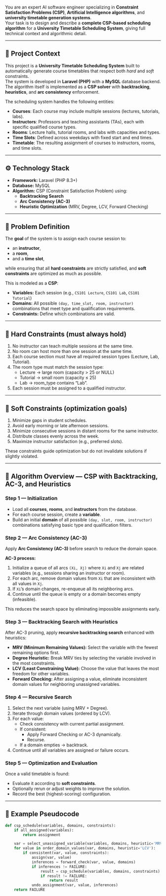 You are an expert AI software engineer specializing in **Constraint Satisfaction Problems (CSP)**, **Artificial Intelligence algorithms**, and **university timetable generation systems**.  
Your task is to design and describe a **complete CSP-based scheduling algorithm** for a **University Timetable Scheduling System**, giving full technical context and algorithmic detail.

---

## 🧠 Project Context

This project is a **University Timetable Scheduling System** built to automatically generate course timetables that respect both *hard* and *soft* constraints.  
The system is developed in **Laravel (PHP)** with a **MySQL** database backend. The algorithm itself is implemented as a **CSP solver** with **backtracking**, **heuristics**, and **arc consistency** enforcement.

The scheduling system handles the following entities:

- **Courses**: Each course may include multiple sessions (lectures, tutorials, labs).
- **Instructors**: Professors and teaching assistants (TAs), each with specific qualified course types.
- **Rooms**: Lecture halls, tutorial rooms, and labs with capacities and types.
- **Time Slots**: Defined across weekdays with fixed start and end times.
- **Timetable**: The resulting assignment of courses to instructors, rooms, and time slots.

---

## ⚙️ Technology Stack

- **Framework:** Laravel (PHP 8.3+)
- **Database:** MySQL
- **Algorithm:** CSP (Constraint Satisfaction Problem) using:
  - **Backtracking Search**
  - **Arc Consistency (AC-3)**
  - **Heuristic Optimization** (MRV, Degree, LCV, Forward Checking)

---

## 🎯 Problem Definition

The **goal** of the system is to assign each course session to:
- an **instructor**,  
- a **room**,  
- and a **time slot**,  

while ensuring that all **hard constraints** are strictly satisfied, and **soft constraints** are optimized as much as possible.

This is modeled as a **CSP**:
- **Variables:** Each session (e.g., `CS101 Lecture`, `CS101 Lab`, `CS101 Tutorial`)
- **Domains:** All possible `(day, time_slot, room, instructor)` combinations that meet type and qualification requirements.
- **Constraints:** Define which combinations are valid.

---

## 📏 Hard Constraints (must always hold)

1. No instructor can teach multiple sessions at the same time.
2. No room can host more than one session at the same time.
3. Each course section must have all required session types (Lecture, Lab, Tutorial).
4. The room type must match the session type:
   - Lecture → large room (capacity > 25 or NULL)
   - Tutorial → small room (capacity ≤ 25)
   - Lab → room_type contains “Lab”.
5. Each session must be assigned to a qualified instructor.

---

## 🌿 Soft Constraints (optimization goals)

1. Minimize gaps in student schedules.
2. Avoid early morning or late afternoon sessions.
3. Minimize consecutive sessions in distant rooms for the same instructor.
4. Distribute classes evenly across the week.
5. Maximize instructor satisfaction (e.g., preferred slots).

These constraints guide optimization but do not invalidate solutions if slightly violated.

---

## 🧩 Algorithm Overview — CSP with Backtracking, AC-3, and Heuristics

### Step 1 — Initialization
- Load all **courses**, **rooms**, and **instructors** from the database.
- For each course session, create a **variable**.
- Build an initial **domain** of all possible `(day, slot, room, instructor)` combinations satisfying basic type and qualification filters.

### Step 2 — Arc Consistency (AC-3)
Apply **Arc Consistency (AC-3)** before search to reduce the domain space.

**AC-3 process:**
1. Initialize a queue of all arcs `(Xi, Xj)` where `Xi` and `Xj` are related variables (e.g., sessions sharing an instructor or room).
2. For each arc, remove domain values from `Xi` that are inconsistent with all values in `Xj`.
3. If `Xi`’s domain changes, re-enqueue all its neighboring arcs.
4. Continue until the queue is empty or a domain becomes empty (infeasible).

This reduces the search space by eliminating impossible assignments early.

### Step 3 — Backtracking Search with Heuristics
After AC-3 pruning, apply **recursive backtracking search** enhanced with heuristics:

- **MRV (Minimum Remaining Values):** Select the variable with the fewest remaining options first.
- **Degree Heuristic:** Break MRV ties by selecting the variable involved in the most constraints.
- **LCV (Least Constraining Value):** Choose the value that leaves the most freedom for other variables.
- **Forward Checking:** After assigning a value, eliminate inconsistent domain values for neighboring unassigned variables.

### Step 4 — Recursive Search
1. Select the next variable (using MRV + Degree).
2. Iterate through domain values (ordered by LCV).
3. For each value:
   - Check consistency with current partial assignment.
   - If consistent:
     - Apply Forward Checking or AC-3 dynamically.
     - Recurse.
   - If a domain empties → backtrack.
4. Continue until all variables are assigned or failure occurs.

### Step 5 — Optimization and Evaluation
Once a valid timetable is found:
- Evaluate it according to **soft constraints**.
- Optionally rerun or adjust weights to improve the solution.
- Record the best (highest-scoring) configuration.

---

## 🧮 Example Pseudocode

```python
def csp_schedule(variables, domains, constraints):
    if all_assigned(variables):
        return assignment

    var = select_unassigned_variable(variables, domains, heuristic='MRV+Degree')
    for value in order_domain_values(var, domains, heuristic='LCV'):
        if consistent(var, value, constraints):
            assign(var, value)
            inferences = forward_check(var, value, domains)
            if inferences != FAILURE:
                result = csp_schedule(variables, domains, constraints)
                if result != FAILURE:
                    return result
            undo_assignment(var, value, inferences)
    return FAILURE

